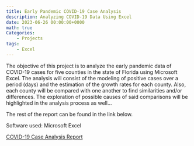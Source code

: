 ```yaml
---
title: Early Pandemic COVID-19 Case Analysis
description: Analyzing COVID-19 Data Using Excel
date: 2023-06-26 00:00:00+0000
math: true
Categories:
    - Projects
tags:
    - Excel
---
```


The objective of this project is to analyze the early pandemic data of COVID-19 cases for five counties in the state of Florida using Microsoft Excel. The analysis will consist of the modeling of positive cases over a period (days) and the estimation of the growth rates for each county. Also, each county will be compared with one another to find similarities and/or differences. The exploration of possible causes of said comparisons will be highlighted in the analysis process as well...

The rest of the report can be found in the link below.

Software used: Microsoft Excel

[COVID-19 Case Analysis Report](https://arnoldant.github.io/website/posts/pp1/COVID-19_CASE-ANALYSIS.pdf)
